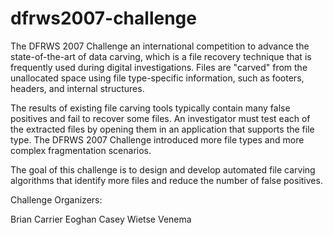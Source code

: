 # dfrws2007-challenge
The DFRWS 2007 Challenge an international competition to advance the state-of-the-art of data carving, which is a file recovery technique that is frequently used during digital investigations. Files are "carved" from the unallocated space using file type-specific information, such as footers, headers, and internal structures.

The results of existing file carving tools typically contain many false positives and fail to recover some files. An investigator must test each of the extracted files by opening them in an application that supports the file type. The DFRWS 2007 Challenge introduced more file types and more complex fragmentation scenarios. 

The goal of this challenge is to design and develop automated file carving algorithms that identify more files and reduce the number of false positives.


Challenge Organizers:

Brian Carrier
Eoghan Casey
Wietse Venema
